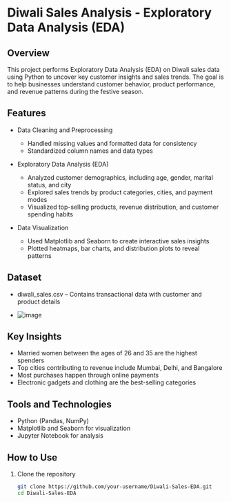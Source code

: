 # Diwali Sales Analysis - Exploratory Data Analysis (EDA)  

## Overview  
This project performs Exploratory Data Analysis (EDA) on Diwali sales data using Python to uncover key customer insights and sales trends. The goal is to help businesses understand customer behavior, product performance, and revenue patterns during the festive season.  

## Features  

- Data Cleaning and Preprocessing  
  - Handled missing values and formatted data for consistency  
  - Standardized column names and data types  

- Exploratory Data Analysis (EDA)  
  - Analyzed customer demographics, including age, gender, marital status, and city  
  - Explored sales trends by product categories, cities, and payment modes  
  - Visualized top-selling products, revenue distribution, and customer spending habits  

- Data Visualization  
  - Used Matplotlib and Seaborn to create interactive sales insights  
  - Plotted heatmaps, bar charts, and distribution plots to reveal patterns  

## Dataset  

- diwali_sales.csv – Contains transactional data with customer and product details

- ![image](https://github.com/user-attachments/assets/81c47e17-36b7-4f95-9602-fcbb8f448333)


## Key Insights  

- Married women between the ages of 26 and 35 are the highest spenders  
- Top cities contributing to revenue include Mumbai, Delhi, and Bangalore  
- Most purchases happen through online payments  
- Electronic gadgets and clothing are the best-selling categories  

## Tools and Technologies  

- Python (Pandas, NumPy)  
- Matplotlib and Seaborn for visualization  
- Jupyter Notebook for analysis  

## How to Use  

1. Clone the repository  
   ```sh
   git clone https://github.com/your-username/Diwali-Sales-EDA.git
   cd Diwali-Sales-EDA


